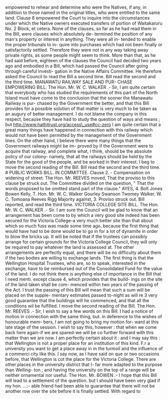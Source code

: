 empowered to rehear and determine who were the Natives, if any, in addition to those named in the original titles, who were entitled to the same land. Clause 8 empowered the Court to inquire into the circumstances under which the Native owners executed transfers of portion of Waitakaruru No. 2 Block, et cetera. None of the clauses, so far as he had read them in the Bill, were clauses which absolutely de- termined the position of any man's property or interest in anything. They were all in- tended to enable the proper tribunals to in- quire into purchases which had not been finally or satisfactorily settled. Therefore they were not in any way taking away private rights, as some people might seem to think. More than that, as he had said before, eighteen of the clauses the Council had decided two years ago and embodied in a Bill, which had passed the Council after going through careful investi- gation in the Native Affairs Committee. He therefore asked the Council to read the Bill a second time. Bill read the second and the third time. MANAWATU RAILWAY SALE AND PUR- CHASE EMPOWERING BILL. The Hon. Mr. W. C. WALKER .- Sir, I am quite certain that everybody who has studied the requirements of this part of the North Island must have come to the conclusion that the sooner the Manawatu Railway is pur- chased by the Government the better, and that this Bill provides for a possible solution of that matter is very much to be taken as an augury of better management. I do not blame the company in this respect, because they have had to study the question of ways and means ; but http://www.hathitrust.org/access\_use#cc-zero I am quite certain that a great many things have happened in connection with this railway which would not have been permitted by the management of the Government lines. On the other hand, I believe there were many things that the Government railways might be im- proved by if the Government were to acquire that railway, and complete what, I think, should be the absolute policy of our colony- namely, that all the railways should be held by the State for the good of the people, and be worked in their interest. I beg to move the second reading of the Bill. Bill read the second and the third time. # PUBLIC WORKS BILL. IN COMMITTEE. Clause 2. - Compensation on widening of street. The Hon. Mr. REEVES moved, That the proviso to this clause be struck out. The Committee divided on the question, " That the words proposed to be omitted stand part of the clause." AYES, 4. Bolt Jones Bowen Kelly, T. Hon. Mr. W. C. Walker Gourley Swanson Twomey Walker, W. C. Tomoana Reeves Rigg Majority against, 3. Proviso struck out. Bill reported, and read the third time. VICTORIA COLLEGE SITE BILL. The Hon. Mr. W. C. WALKER .- Sir. I am sure the Council will be glad to know that an arrangement has been come to by which a very good site indeed has been secured for the Victoria College-a very much better site than that about which so much fuss was made some time ago, because the first thing that would have had to be done would be to go in for a lot of dynamite in order to blow the bricks up. It will be noted that if the trustees can possibly arrange for certain grounds for the Victoria College Council, they will only be required to pay whatever the land is assessed at. The other arrangements are perfectly equal, and there will be no difficulty about them if the two bodies are willing to exchange lands. The first thing is that the Wellington Hospital Trustees, who are, so to speak, interested in the exchange, have to be reimbursed out of the Consolidated Fund for the value of the land. I do not think there is anything else cf importance in the Bill that I need menti. except clause 4, which provides that the build- ings on the site of the land taken shall be com- menced within two years of the passing of the Act. I trust the passing of this Bill will mean that such a sum will be placed on the supple- mentary estimates passed to-night as will re 3 very good guarantee that the buildings will he commenced, and that all the conditions wil be fulfilled. I move the second reading of the Bill. The Hon. Mr. REEVES .- Sir, I wish to say a few words on this Bill. I had a notice of motion in connection with the same thing, but. in deference to the wishes of honourable mem- bers, I am not going to bring my motion for- ward at this late stage of the session. I wish to say this, however : that when we come back here again-if we are spared-we will be co further forward with this matter than we are now. I am perfectly certain about it : and I may say this : that Wellington is not a proper place for an institution of this kind. F.r a university you want to get a place away in m the turmoil and the influence of a commerci city like this. I say now, as I have said on que or two occasions before, that Wellington is cot the place for the Victoria College. There are other places in the university district that I- far more adapted to the purpose than Welling- ton ; and having the university on the top of a range will be neither ornamental nor useful. The Hon. Mr. BOWEN .- I hope that this Bill will lead to a settlement of the question. but I should have been very glad if my hon. ...:- able friend had been able to guarantee that there will not be another row over the site before it is finally settled. With regard to 
